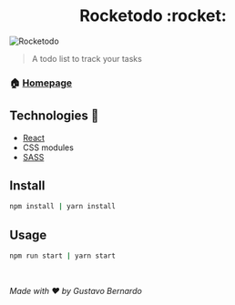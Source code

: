 <h1 align="center">Rocketodo :rocket:</h1>

<img alt="Rocketodo" src="https://i.imgur.com/ROmjWRs.png" />

> A todo list to track your tasks

### 🏠 [Homepage](https://rocketodo.vercel.app/)

## Technologies :rocket:

- [React](https://reactjs.org/)
- CSS modules
- [SASS](https://sass-lang.com/)

## Install

```sh
npm install | yarn install
```

## Usage

```sh
npm run start | yarn start
```

<br>

_Made with :heart: by Gustavo Bernardo_
